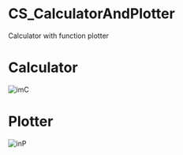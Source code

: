 # CS_CalculatorAndPlotter
Calculator with function plotter

# Calculator
![imC](https://github.com/miseca13/CS_CalculatorAndPlotter/assets/76502563/4ac94ae1-ee0e-4b3a-8d3d-703f53915d38)

# Plotter
![inP](https://github.com/miseca13/CS_CalculatorAndPlotter/assets/76502563/e31cb42a-e10e-4477-a9c2-2da0f5b28ebf)
